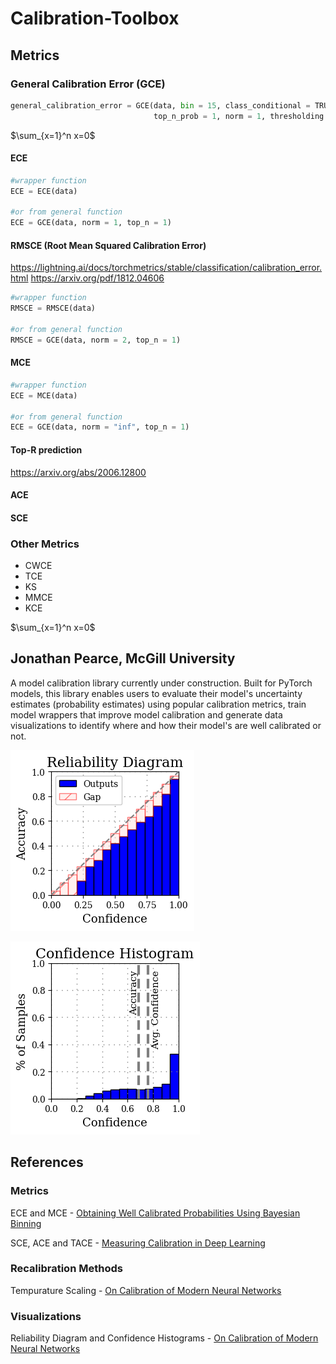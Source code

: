 # Calibration-Toolbox
## Metrics
### General Calibration Error (GCE)
```Python
general_calibration_error = GCE(data, bin = 15, class_conditional = TRUE, adaptive_bins = TRUE,
                                top_n_prob = 1, norm = 1, thresholding = 0.01)

```
$\sum_{x=1}^n x=0$

#### ECE
```Python
#wrapper function
ECE = ECE(data)

#or from general function
ECE = GCE(data, norm = 1, top_n = 1) 
```

#### RMSCE (Root Mean Squared Calibration Error)
https://lightning.ai/docs/torchmetrics/stable/classification/calibration_error.html
https://arxiv.org/pdf/1812.04606
```Python
#wrapper function
RMSCE = RMSCE(data)

#or from general function
RMSCE = GCE(data, norm = 2, top_n = 1) 
```

#### MCE
```Python
#wrapper function
ECE = MCE(data)

#or from general function
ECE = GCE(data, norm = "inf", top_n = 1) 
```
#### Top-R prediction
https://arxiv.org/abs/2006.12800

#### ACE
#### SCE

### Other Metrics
-  CWCE
-  TCE
-  KS
-  MMCE
-  KCE

$\sum_{x=1}^n x=0$

## Jonathan Pearce, McGill University

A model calibration library currently under construction. Built for PyTorch models, this library enables users to evaluate their model's uncertainty estimates (probability estimates) using popular calibration metrics, train model wrappers that improve model calibration and generate data visualizations to identify where and how their model's are well calibrated or not.

![Diagram](plots/rel_diagram_test.png)

![Diagram2](plots/conf_histogram_test.png)

## References

### Metrics

ECE and MCE - [Obtaining Well Calibrated Probabilities Using Bayesian Binning](http://people.cs.pitt.edu/~milos/research/AAAI_Calibration.pdf)

SCE, ACE and TACE - [Measuring Calibration in Deep Learning](https://arxiv.org/abs/1904.01685)

### Recalibration Methods

Tempurature Scaling - [On Calibration of Modern Neural Networks](https://arxiv.org/abs/1706.04599)

### Visualizations

Reliability Diagram and Confidence Histograms - [On Calibration of Modern Neural Networks](https://arxiv.org/abs/1706.04599)
